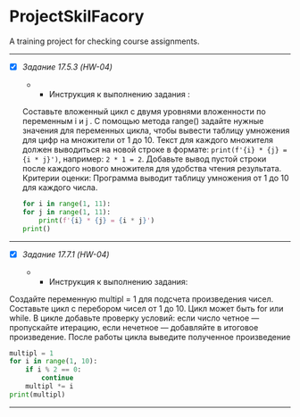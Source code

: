 # ProjectSkilFacory

A training project for checking course assignments.

---
- [x] _Задание 17.5.3 (HW-04)_

    - * Инструкция к выполнению задания :


  Составьте вложенный цикл с двумя уровнями вложенности по переменным i и j .
  С помощью метода range() задайте нужные значения для переменных цикла, чтобы вывести таблицу умножения для цифр на множители от 1 до 10.
  Текст для каждого множителя должен выводиться на новой строке в формате:
  `print(f'{i} * {j} = {i * j}')`, например: `2 * 1 = 2`.
  Добавьте вывод пустой строки после каждого нового множителя для удобства чтения результата.
  Критерии оценки: Программа выводит таблицу умножения от 1 до 10 для каждого числа.
  ```py 
  for i in range(1, 11):
  for j in range(1, 11):
      print(f'{i} * {j} = {i * j}')
  print() 
  ```
---
- [x]  _Задание 17.7.1 (HW-04)_

    - * Инструкция к выполнению задания:

  Создайте переменную multipl = 1 для подсчета произведения чисел.
  Составьте цикл с перебором чисел от 1 до 10. Цикл может быть for или while.
  В цикле добавьте проверку условий: если число четное — пропускайте итерацию, если нечетное — добавляйте в итоговое произведение.
  После работы цикла выведите полученное произведение
``` py 
multipl = 1
for i in range(1, 10):
    if i % 2 == 0:
        continue
    multipl *= i
print(multipl)
```
---
